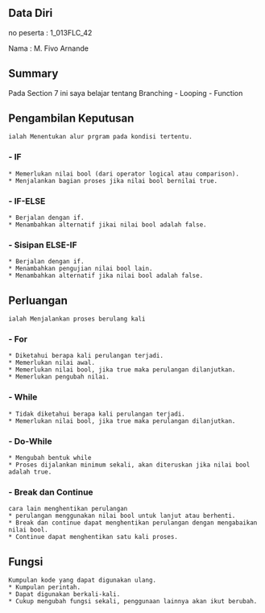 ## Data Diri

no peserta : 1_013FLC_42

Nama : M. Fivo Arnande

## Summary
Pada Section 7 ini saya belajar tentang Branching - Looping - Function

## Pengambilan Keputusan
    ialah Menentukan alur prgram pada kondisi tertentu.
### - IF
    * Memerlukan nilai bool (dari operator logical atau comparison).
    * Menjalankan bagian proses jika nilai bool bernilai true.
### - IF-ELSE
    * Berjalan dengan if.
    * Menambahkan alternatif jikai nilai bool adalah false.
### - Sisipan ELSE-IF
    * Berjalan dengan if.
    * Menambahkan pengujian nilai bool lain.
    * Menambahkan alternatif jika nilai bool adalah false.
## Perluangan
    ialah Menjalankan proses berulang kali
### - For
    * Diketahui berapa kali perulangan terjadi.
    * Memerlukan nilai awal.
    * Memerlukan nilai bool, jika true maka perulangan dilanjutkan.
    * Memerlukan pengubah nilai.
### - While
    * Tidak diketahui berapa kali perulangan terjadi.
    * Memerlukan nilai bool, jika true maka perulangan dilanjutkan.
### - Do-While
    * Mengubah bentuk while
    * Proses dijalankan minimum sekali, akan diteruskan jika nilai bool adalah true.
### - Break dan Continue
    cara lain menghentikan perulangan
    * perulangan menggunakan nilai bool untuk lanjut atau berhenti.
    * Break dan continue dapat menghentikan perulangan dengan mengabaikan nilai bool.
    * Continue dapat menghentikan satu kali proses.
## Fungsi
    Kumpulan kode yang dapat digunakan ulang.
    * Kumpulan perintah.
    * Dapat digunakan berkali-kali.
    * Cukup mengubah fungsi sekali, penggunaan lainnya akan ikut berubah.